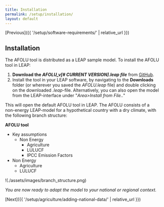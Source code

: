 ```yaml
---
title: Installation
permalink: /setup/installation/
layout: default
---
```

[Previous]({{ '/setup/software-requirements/' | relative_url }})
## Installation

The AFOLU tool is distributed as a LEAP sample model. To install the AFOLU tool in LEAP:

1. **Download the *AFOLU_v[# CURRENT VERSION].leap file*** from [GitHub](https://github.com/sei-international/AFOLU-tool).  
2. Install the tool in your LEAP software, by navigating to the **Downloads** folder (or wherever you saved the *AFOLU.leap* file) and double clicking on the downloaded _.leap_-file. Alternatively, you can also open the model from the LEAP-interface under "_Area>Install from File.._"  

This will open the default AFOLU tool in LEAP. The AFOLU consists of a non-energy LEAP-model  for a hypothetical country with a dry climate, with the following branch structure:

**AFOLU tool**
- Key assumptions
  - Non Energy
    - Agriculture
    - LULUCF
    - IPCC Emission Factors
- Non Energy
  - Agriculture
  - LULUCF

!(./assets/images/branch_structure.png)

*You are now ready to adapt the model to your national or regional context.*

[Next]({{ '/setup/agriculture/adding-national-data/' | relative_url }})


